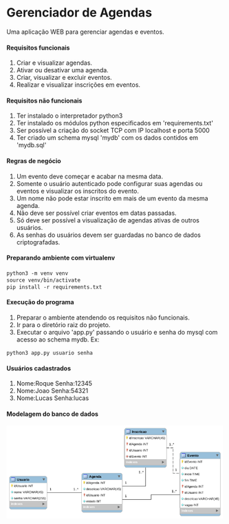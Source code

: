 # Gerenciador de Agendas

Uma aplicação WEB para gerenciar agendas e eventos.

#### Requisitos funcionais
1. Criar e visualizar agendas.
2. Ativar ou desativar uma agenda.
3. Criar, visualizar e excluir eventos.
4. Realizar e visualizar inscrições em eventos.

#### Requisitos não funcionais
1. Ter instalado o interpretador python3
2. Ter instalado os módulos python especificados em 'requirements.txt'
3. Ser possível a criação do socket TCP com IP localhost e porta 5000
4. Ter criado um schema mysql 'mydb' com os dados contidos em 'mydb.sql'

#### Regras de negócio
1. Um evento deve começar e acabar na mesma data.
2. Somente o usuário autenticado pode configurar suas agendas ou eventos e visualizar os inscritos do evento.
3. Um nome não pode estar inscrito em mais de um evento da mesma agenda.
4. Não deve ser possível criar eventos em datas passadas.
5. Só deve ser possível a visualização de agendas ativas de outros usuários.
6. As senhas do usuários devem ser guardadas no banco de dados criptografadas.

#### Preparando ambiente com virtualenv

```shell
python3 -m venv venv
source venv/bin/activate
pip install -r requirements.txt
```
#### Execução do programa
1. Preparar o ambiente atendendo os requisitos não funcionais.
2. Ir para o diretório raiz do projeto.
3. Executar o arquivo 'app.py' passando o usuário e senha do mysql com acesso ao schema mydb. Ex:
```shell
python3 app.py usuario senha
```
#### Usuários cadastrados
1. Nome:Roque   Senha:12345
2. Nome:Joao    Senha:54321
3. Nome:Lucas   Senha:lucas
#### Modelagem do banco de dados

![model](db_model.png)

